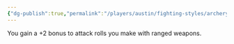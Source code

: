 ```yaml
---
{"dg-publish":true,"permalink":"/players/austin/fighting-styles/archery/"}
---
```


You gain a +2 bonus to attack rolls you make with ranged weapons.